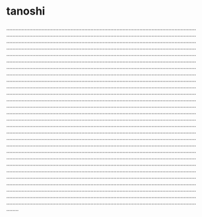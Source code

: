 # tanoshi
........................................................................................................................................................................................................................................................................................................................................................................................................................................................................................................................................................................................................................................................................................................................................................................................................................................................................................................................................................................................................................................................................................................................................................................................................................................................................................................................................................................................................................................................................................................................................................................................................................................................................................................................................................................................................................................................................................................................................................................................................................................................................................................................................................................................................................................................................................................................................................................................................................................................................................................................................................................................................................................................................................................................................................................................................................................................................................................................................................................................................................................................................................................................................................................................................................................................................................................................................................................................................................................................................................................................................................................................................................